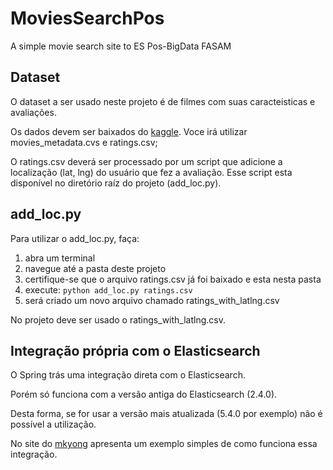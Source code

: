 # MoviesSearchPos
A simple movie search site to ES Pos-BigData FASAM

## Dataset

O dataset a ser usado neste projeto é de filmes com suas caracteisticas e avaliações.

Os dados devem ser baixados do [kaggle](https://www.kaggle.com/rounakbanik/the-movies-dataset/data). Voce irá utilizar movies_metadata.cvs e ratings.csv;

O ratings.csv deverá ser processado por um script que adicione a localização (lat, lng) do usuário que fez a avaliação. Esse script esta disponível no diretório raíz do projeto (add_loc.py).

## add_loc.py

Para utilizar o add_loc.py, faça:

1. abra um terminal
1. navegue até a pasta deste projeto
1. certifique-se que o arquivo ratings.csv já foi baixado e esta nesta pasta
1. execute: `python add_loc.py ratings.csv`
1. será criado um novo arquivo chamado ratings_with_latlng.csv

No projeto deve ser usado o ratings_with_latlng.csv.


## Integração própria com o Elasticsearch

O Spring trás uma integração direta com o Elasticsearch.

Porém só funciona com a versão antiga do Elasticsearch (2.4.0).

Desta forma, se for usar a versão mais atualizada (5.4.0 por exemplo) não é possível a utilização.

No site do [mkyong](https://www.mkyong.com/spring-boot/spring-boot-spring-data-elasticsearch-example/) apresenta um exemplo simples de como funciona essa integração. 